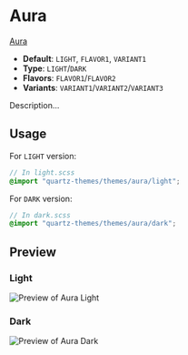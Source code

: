 # Aura

[Aura](https://github.com/ashwinjadhav818/)

- **Default**: `LIGHT`, `FLAVOR1`, `VARIANT1`
- **Type**: `LIGHT`/`DARK`
- **Flavors**: `FLAVOR1`/`FLAVOR2`
- **Variants**: `VARIANT1`/`VARIANT2`/`VARIANT3`

Description...

## Usage

For `LIGHT` version:

```scss
// In light.scss
@import "quartz-themes/themes/aura/light";
```

For `DARK` version:

```scss
// In dark.scss
@import "quartz-themes/themes/aura/dark";
```

## Preview

### Light

![Preview of Aura Light](preview-light.png)

### Dark

![Preview of Aura Dark](preview-dark.png)
